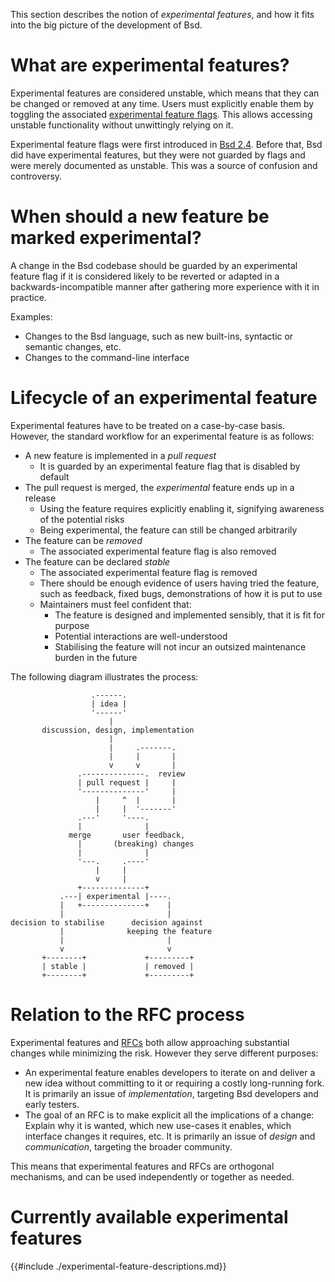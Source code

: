 This section describes the notion of *experimental features*, and how it fits into the big picture of the development of Bsd.

# What are experimental features?

Experimental features are considered unstable, which means that they can be changed or removed at any time.
Users must explicitly enable them by toggling the associated [experimental feature flags](@docroot@/command-ref/conf-file.md#conf-experimental-features).
This allows accessing unstable functionality without unwittingly relying on it.

Experimental feature flags were first introduced in [Bsd 2.4](@docroot@/release-notes/rl-2.4.md).
Before that, Bsd did have experimental features, but they were not guarded by flags and were merely documented as unstable.
This was a source of confusion and controversy.

# When should a new feature be marked experimental?

A change in the Bsd codebase should be guarded by an experimental feature flag if it is considered likely to be reverted or adapted in a backwards-incompatible manner after gathering more experience with it in practice.

Examples:

- Changes to the Bsd language, such as new built-ins, syntactic or semantic changes, etc.
- Changes to the command-line interface

# Lifecycle of an experimental feature

Experimental features have to be treated on a case-by-case basis.
However, the standard workflow for an experimental feature is as follows:

- A new feature is implemented in a *pull request*
  - It is guarded by an experimental feature flag that is disabled by default
- The pull request is merged, the *experimental* feature ends up in a release
    - Using the feature requires explicitly enabling it, signifying awareness of the potential risks
    - Being experimental, the feature can still be changed arbitrarily
- The feature can be *removed*
  - The associated experimental feature flag is also removed
- The feature can be declared *stable*
  - The associated experimental feature flag is removed
  - There should be enough evidence of users having tried the feature, such as feedback, fixed bugs, demonstrations of how it is put to use
  - Maintainers must feel confident that:
    - The feature is designed and implemented sensibly, that it is fit for purpose
    - Potential interactions are well-understood
    - Stabilising the feature will not incur an outsized maintenance burden in the future

The following diagram illustrates the process:

```
                  .------.
                  | idea |
                  '------'
                      |
       discussion, design, implementation
                      |
                      |     .-------.
                      |     |       |
                      v     v       |
               .--------------.  review
               | pull request |     |
               '--------------'     |
                   |     ^  |       |
                   |     |  '-------'
               .---'     '----.
               |              |
             merge       user feedback,
               |       (breaking) changes
               |              |
               '---.     .----'
                   |     |
                   v     |
               +--------------+
           .---| experimental |----.
           |   +--------------+    |
           |                       |
decision to stabilise      decision against
           |              keeping the feature
           |                       |
           v                       v
       +--------+             +---------+
       | stable |             | removed |
       +--------+             +---------+
```

# Relation to the RFC process

Experimental features and [RFCs](https://github.com/BasedLinux/rfcs/) both allow approaching substantial changes while minimizing the risk.
However they serve different purposes:

- An experimental feature enables developers to iterate on and deliver a new idea without committing to it or requiring a costly long-running fork.
  It is primarily an issue of *implementation*, targeting Bsd developers and early testers.
- The goal of an RFC is to make explicit all the implications of a change:
  Explain why it is wanted, which new use-cases it enables, which interface changes it requires, etc.
  It is primarily an issue of *design* and *communication*, targeting the broader community.

This means that experimental features and RFCs are orthogonal mechanisms, and can be used independently or together as needed.

# Currently available experimental features

{{#include ./experimental-feature-descriptions.md}}
